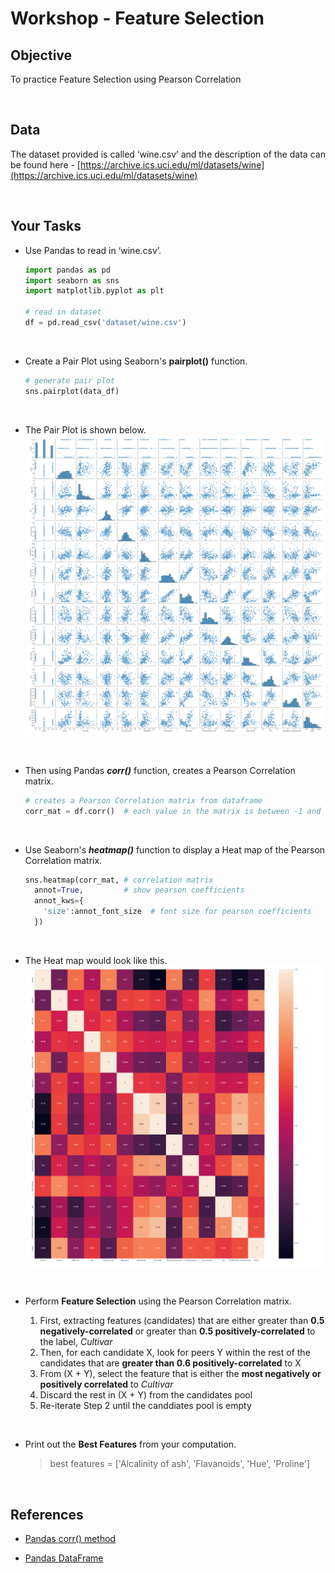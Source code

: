 # Workshop - Feature Selection

## Objective

To practice Feature Selection using Pearson Correlation

</br>

## Data

The dataset provided is called ‘wine.csv’ and the description of the data can be found here - [https://archive.ics.uci.edu/ml/datasets/wine](https://archive.ics.uci.edu/ml/datasets/wine)

</br>

## Your Tasks

- Use Pandas to read in ‘wine.csv’.

  ```python
  import pandas as pd
  import seaborn as sns
  import matplotlib.pyplot as plt
  
  # read in dataset
  df = pd.read_csv('dataset/wine.csv')
  ```

</br>

- Create a Pair Plot using Seaborn's **pairplot()** function.
  
  ```python  
  # generate pair plot
  sns.pairplot(data_df)
  ```

</br>

- The Pair Plot is shown below.
  ![pairplot](https://github.com/cherwah/iss_ml_cert/blob/main/images/pairplot.png?raw=true)

</br>

- Then using Pandas ***corr()*** function, creates a Pearson Correlation matrix.

  ```python
  # creates a Pearson Correlation matrix from dataframe
  corr_mat = df.corr()	# each value in the matrix is between -1 and 1
  ```

</br>

- Use Seaborn's ***heatmap()*** function to display a Heat map of the Pearson Correlation matrix.

  ```python
  sns.heatmap(corr_mat, # correlation matrix
    annot=True,         # show pearson coefficients
    annot_kws={
      'size':annot_font_size  # font size for pearson coefficients 
    })
  ```

</br>

- The Heat map would look like this.
  ![heatmap](https://github.com/cherwah/iss_ml_cert/blob/main/images/wine_corr_heat.png?raw=true)

</br>

- Perform **Feature Selection** using the Pearson Correlation matrix. 

  1. First, extracting features (candidates) that are either greater than **0.5 negatively-correlated** or greater than **0.5 positively-correlated** to the label, *Cultivar*
  2. Then, for each candidate X, look for peers Y within the rest of the candidates that are **greater than 0.6 positively-correlated** to X
  3. From (X + Y), select the feature that is either the **most negatively or positively correlated** to *Cultivar*
  4. Discard the rest in (X + Y) from the candidates pool
  5. Re-iterate Step 2 until the canddiates pool is empty

</br>

- Print out the **Best Features** from your computation.
  > best features = ['Alcalinity of ash', 'Flavanoids', 'Hue', 'Proline']

</br>

## References

- [Pandas corr() method](https://pandas.pydata.org/pandas-docs/stable/reference/api/pandas.DataFrame.corr.html)

- [Pandas DataFrame](https://pandas.pydata.org/pandas-docs/stable/reference/api/pandas.DataFrame.corr.html)
